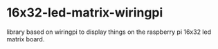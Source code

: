 # 16x32-led-matrix-wiringpi
library based on wiringpi to display things on the raspberry pi 16x32 led matrix board.
